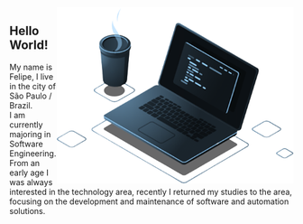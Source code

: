 <img src="https://raw.githubusercontent.com/FelipeBacelo/felipebacelo/master/FILES/COMPUTER.png" min-width="420px" max-width="420px" width="420px" align="right" alt="Computador">
<p align="left"> 
  <h2>Hello World!</h2>
    My name is Felipe, I live in the city of São Paulo / Brazil.<br>
    I am currently majoring in Software Engineering. From an early age I was always interested in the technology area, recently I returned my studies to the area, focusing on       the development and maintenance of software and automation solutions.
</p>
